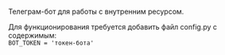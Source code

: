 Телеграм-бот для работы с внутренним ресурсом.

Для функционирования требуется добавить файл config.py с содержимым:<br>
<code>BOT_TOKEN = 'токен-бота'</code>

